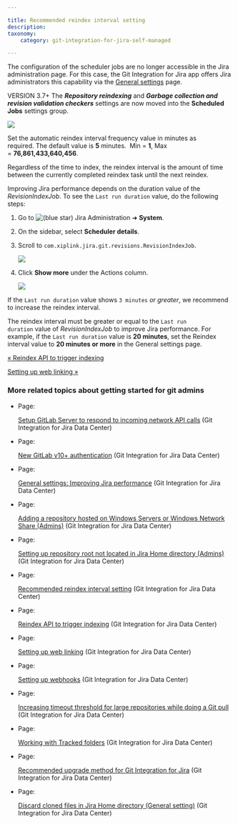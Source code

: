 ```yaml
---

title: Recommended reindex interval setting
description:
taxonomy:
    category: git-integration-for-jira-self-managed

---
```

The configuration of the scheduler jobs are no longer accessible in the Jira administration page. For this case, the Git Integration for Jira app offers Jira administrators this capability via the [General settings](/wiki/spaces/GIJDC/pages/1930398111/General+settings) page.

VERSION 3.7+ The ​_**Repository reindexing**_ and _**Garbage collection and revision validation checkers**_ settings are now moved into the **Scheduled Jobs** settings group.

![](https://bigbrassband.atlassian.net/wiki/download/thumbnails/1930396353/gitserver-gencfg-scheduled-jobs-repo-ridx-cfg.png?version=1&modificationDate=1630642790933&cacheVersion=1&api=v2&width=680&height=269)

Set the automatic reindex interval frequency value in minutes as required. The default value is **5** minutes.  Min = **1**, Max = **76,861,433,640,456**.

Regardless of the time to index, the reindex interval is the amount of time between the currently completed reindex task until the next reindex.

Improving Jira performance depends on the duration value of the _RevisionIndexJob_. To see the `Last run duration` value, do the following steps:

1.  Go to ![(blue star)](/wiki/s/-1639011364/6452/8b4898d3c114827e64ec143b4fa79bb76a6cfa5b/_/images/icons/emoticons/star_blue.png) Jira Administration ➜ **System**.

2.  On the sidebar, select **Scheduler details**.

3.  Scroll to `com.xiplink.jira.git.revisions.RevisionIndexJob`.

    ![](https://bigbrassband.atlassian.net/wiki/download/thumbnails/1930396353/ira-system-sched-details-revidxjob-item(c).png?version=1&modificationDate=1630642790449&cacheVersion=1&api=v2&width=646&height=163)
4.  Click **Show more** under the Actions column.

    ![](https://bigbrassband.atlassian.net/wiki/download/thumbnails/1930396353/jira-system-sched-details-revisionindexjob(c).png?version=1&modificationDate=1630642790693&cacheVersion=1&api=v2&width=646&height=202)

If the `Last run duration` value shows `3 minutes` _or greater_, we recommend to increase the reindex interval.

The reindex interval must be greater or equal to the `Last run duration` value of _RevisionIndexJob_ to improve Jira performance. For example, if the `Last run duration` value is **20 minutes**, set the Reindex interval value to **20 minutes or more** in the General settings page.

[« Reindex API to trigger indexing](/wiki/spaces/GIJDC/pages/1930396333/Reindex+API+to+trigger+indexing)

[Setting up web linking »](/wiki/spaces/GIJDC/pages/1930396395/Setting+up+web+linking)

### More related topics about getting started for git admins

*   Page:

    [Setup GitLab Server to respond to incoming network API calls](/wiki/spaces/GIJDC/pages/1930396193/Setup+GitLab+Server+to+respond+to+incoming+network+API+calls) (Git Integration for Jira Data Center)

*   Page:

    [New GitLab v10+ authentication](/wiki/spaces/GIJDC/pages/1930396211) (Git Integration for Jira Data Center)

*   Page:

    [General settings: Improving Jira performance](/wiki/spaces/GIJDC/pages/1930396229/General+settings%3A+Improving+Jira+performance) (Git Integration for Jira Data Center)

*   Page:

    [Adding a repository hosted on Windows Servers or Windows Network Share (Admins)](/wiki/spaces/GIJDC/pages/1930396287) (Git Integration for Jira Data Center)

*   Page:

    [Setting up repository root not located in Jira Home directory (Admins)](/wiki/spaces/GIJDC/pages/1930396317) (Git Integration for Jira Data Center)

*   Page:

    [Recommended reindex interval setting](/wiki/spaces/GIJDC/pages/1930396353/Recommended+reindex+interval+setting) (Git Integration for Jira Data Center)

*   Page:

    [Reindex API to trigger indexing](/wiki/spaces/GIJDC/pages/1930396333/Reindex+API+to+trigger+indexing) (Git Integration for Jira Data Center)

*   Page:

    [Setting up web linking](/wiki/spaces/GIJDC/pages/1930396395/Setting+up+web+linking) (Git Integration for Jira Data Center)

*   Page:

    [Setting up webhooks](/wiki/spaces/GIJDC/pages/1930396415/Setting+up+webhooks) (Git Integration for Jira Data Center)

*   Page:

    [Increasing timeout threshold for large repositories while doing a Git pull](/wiki/spaces/GIJDC/pages/1930396447/Increasing+timeout+threshold+for+large+repositories+while+doing+a+Git+pull) (Git Integration for Jira Data Center)

*   Page:

    [Working with Tracked folders](/wiki/spaces/GIJDC/pages/1930396479/Working+with+Tracked+folders) (Git Integration for Jira Data Center)

*   Page:

    [Recommended upgrade method for Git Integration for Jira](/wiki/spaces/GIJDC/pages/1930396509/Recommended+upgrade+method+for+Git+Integration+for+Jira) (Git Integration for Jira Data Center)

*   Page:

    [Discard cloned files in Jira Home directory (General setting)](/wiki/spaces/GIJDC/pages/1930396547) (Git Integration for Jira Data Center)